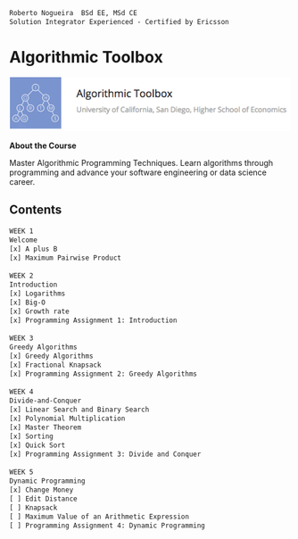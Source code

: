 ```
Roberto Nogueira  BSd EE, MSd CE
Solution Integrator Experienced - Certified by Ericsson
```

# Algorithmic Toolbox

![ebook_cover](images/algorithmic-toolbox.png)

**About the Course**

Master Algorithmic Programming Techniques. Learn algorithms through programming and advance your software engineering or data science career.

## Contents

```
WEEK 1
Welcome
[x] A plus B
[x] Maximum Pairwise Product

WEEK 2
Introduction
[x] Logarithms
[x] Big-O
[x] Growth rate
[x] Programming Assignment 1: Introduction

WEEK 3
Greedy Algorithms
[x] Greedy Algorithms
[x] Fractional Knapsack
[x] Programming Assignment 2: Greedy Algorithms

WEEK 4
Divide-and-Conquer
[x] Linear Search and Binary Search
[x] Polynomial Multiplication
[x] Master Theorem
[x] Sorting
[x] Quick Sort
[x] Programming Assignment 3: Divide and Conquer

WEEK 5
Dynamic Programming
[x] Change Money
[ ] Edit Distance
[ ] Knapsack
[ ] Maximum Value of an Arithmetic Expression
[ ] Programming Assignment 4: Dynamic Programming
```


